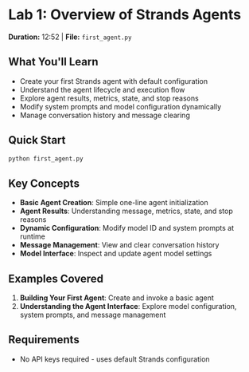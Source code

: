 # Lab 1: Overview of Strands Agents

**Duration:** 12:52 | **File:** `first_agent.py`

## What You'll Learn
- Create your first Strands agent with default configuration
- Understand the agent lifecycle and execution flow
- Explore agent results, metrics, state, and stop reasons
- Modify system prompts and model configuration dynamically
- Manage conversation history and message clearing

## Quick Start
```bash
python first_agent.py
```

## Key Concepts
- **Basic Agent Creation**: Simple one-line agent initialization
- **Agent Results**: Understanding message, metrics, state, and stop reasons
- **Dynamic Configuration**: Modify model ID and system prompts at runtime
- **Message Management**: View and clear conversation history
- **Model Interface**: Inspect and update agent model settings

## Examples Covered
1. **Building Your First Agent**: Create and invoke a basic agent
2. **Understanding the Agent Interface**: Explore model configuration, system prompts, and message management

## Requirements
- No API keys required - uses default Strands configuration
